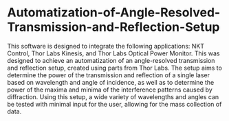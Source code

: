 # Automatization-of-Angle-Resolved-Transmission-and-Reflection-Setup
This software is designed to integrate the following applications: NKT Control, Thor Labs Kinesis, and Thor Labs Optical Power Monitor. This was designed to achieve an automatization of an angle-resolved transmission and reflection setup, created using parts from Thor Labs. The setup aims to determine the power of the transmission and reflection of a single laser based on wavelength and angle of incidence, as well as to determine the power of the maxima and minima of the interference patterns caused by diffraction. Using this setup, a wide variety of wavelengths and angles can be tested with minimal input for the user, allowing for the mass collection of data. 
